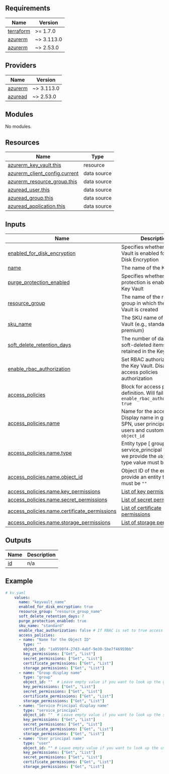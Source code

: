 ## Requirements

| Name | Version |
|------|---------|
| <a name="requirement_terraform"></a> [terraform](#requirement\_terraform) | >= 1.7.0 |
| <a name="requirement_azurerm"></a> [azurerm](#requirement\_azurerm) | ~> 3.113.0 |
| <a name="requirement_azurerm"></a> [azurerm](#requirement\_azurerm) | ~> 2.53.0 |

## Providers

| Name | Version |
|------|---------|
| <a name="provider_azurerm"></a> [azurerm](#provider\_azurerm) | ~> 3.113.0 |
| <a name="provider_azurerm"></a> [azuread](#provider\_azuread) | ~> 2.53.0 |

## Modules

No modules.

## Resources

| Name | Type |
|------|------|
| [azurerm_key_vault.this](https://registry.terraform.io/providers/hashicorp/azurerm/latest/docs/resources/key_vault) | resource |
| [azurerm_client_config.current](https://registry.terraform.io/providers/hashicorp/azurerm/latest/docs/data-sources/client_config) | data source |
| [azurerm_resource_group.this](https://registry.terraform.io/providers/hashicorp/azurerm/latest/docs/data-sources/resource_group) | data source |
| [azuread_user.this](https://registry.terraform.io/providers/hashicorp/azuread/2.53.0/docs/data-sources/user) | data source |
| [azuread_group.this](https://registry.terraform.io/providers/hashicorp/azuread/2.53.0/docs/data-sources/group) | data source |
| [azuread_application.this](https://registry.terraform.io/providers/hashicorp/azuread/2.53.0/docs/data-sources/application) | data source |

## Inputs

| Name | Description | Type | Default | Required |
|------|-------------|------|---------|:--------:|
| <a name="input_enabled_for_disk_encryption"></a> [enabled\_for\_disk\_encryption](#input\_enabled\_for\_disk\_encryption) | Specifies whether the Key Vault is enabled for Azure Disk Encryption | `bool` | n/a | yes |
| <a name="input_name"></a> [name](#input\_name) | The name of the Key Vault | `string` | n/a | yes |
| <a name="input_purge_protection_enabled"></a> [purge\_protection\_enabled](#input\_purge\_protection\_enabled) |  Specifies whether purge protection is enabled for the Key Vault | `bool` | n/a | yes |
| <a name="input_resource_group"></a> [resource\_group](#input\_resource\_group) | The name of the resource group in which the Key Vault is created | `string` | n/a | yes |
| <a name="input_sku_name"></a> [sku\_name](#input\_sku\_name) | The SKU name of the Key Vault (e.g., standard or premium) | `string` | n/a | yes |
| <a name="input_soft_delete_retention_days"></a> [soft\_delete\_retention\_days](#input\_soft\_delete\_retention\_days) | The number of days that soft-deleted items are retained in the Key Vault | `number` | n/a | yes |
| <a name="input_enable_rbac_authorization"></a> [enable_rbac_authorization](#input\_enable\_rbac\_authorization) | Set RBAC authorization for the Key Vault. Disable access policies authorization | `bool` | n/a | yes |
| <a name="input_accesss_policies"></a> [access_policies](#input\_access\_policies) | Block for access policies definition. Will fail if `enable_rbac_authorization: true` | `list(object)` | n/a | optional |
| <a name="input_accesss_policies.name"></a> [access_policies.name](#input\_access\_policies.name) | Name for the access policy. Display name in groups and SPN, user principal name in users and custom for `object_id` | `string` | n/a | optional |
| <a name="input_accesss_policies.name.type"></a> [access_policies.name.type](#input\_access\_policies.name.type) | Entity type \[ group \| service_principal \| user \]. If we provide the `object_id` type value must be `""` | `string` | n/a | optional |
| <a name="input_accesss_policies.name.object_id"></a> [access_policies.name.object_id](#input\_access\_policies.name.object_id) | Object ID of the entity. If we provide an entity type value must be `""` | `string` | n/a | optional |
| <a name="input_accesss_policies.name.key_permissions"></a> [access_policies.name.key_permissions](#input\_access\_policies.name.key_permissions) | [List of key permissions](https://registry.terraform.io/providers/hashicorp/azurerm/latest/docs/resources/key_vault#key_permissions) | `list(string)` | n/a | optional |
| <a name="input_accesss_policies.name.secret_permissions"></a> [access_policies.name.secret_permissions](#input\_access\_policies.name.secret_permissions) | [List of secret permissions](https://registry.terraform.io/providers/hashicorp/azurerm/latest/docs/resources/key_vault#secret_permissions) | `list(string)` | n/a | optional |
| <a name="input_accesss_policies.name.certificate_permissions"></a> [access_policies.name.certificate_permissions](#input\_access\_policies.name.certificate_permissions) | [List of certificate permissions](https://registry.terraform.io/providers/hashicorp/azurerm/latest/docs/resources/key_vault#certificate_permissions) | `list(string)` | n/a | optional |
| <a name="input_accesss_policies.name.storage_permissions"></a> [access_policies.name.storage_permissions](#input\_access\_policies.name.storage_permissions) | [List of storage permissions](https://registry.terraform.io/providers/hashicorp/azurerm/latest/docs/resources/key_vault#storage_permissions) | `list(string)` | n/a | optional |

## Outputs

| Name | Description |
|------|-------------|
| <a name="output_id"></a> [id](#output\_id) | n/a |

## Example

```yaml
# kv.yaml
    values:
      name: "keyvault_name"
      enabled_for_disk_encryption: true
      resource_group: "resource_group_name"
      soft_delete_retention_days: 7
      purge_protection_enabled: true
      sku_name: "standard"
      enable_rbac_authorization: false # If RBAC is set to true access policies will fail if there are any defined.
      access_policies:
      - name: "Name for the Object ID"
        type: ""
        object_id: "1a9590f4-27d3-4abf-9e30-5be7f46959bb"
        key_permissions: ["Get", "List"]
        secret_permissions: ["Get", "List"]
        certificate_permissions: ["Get", "List"]
        storage_permissions: ["Get", "List"]
      - name: "Group display name"
        type: "group"
        object_id: ""  # Leave empty value if you want to look up the group ID
        key_permissions: ["Get", "List"]
        secret_permissions: ["Get", "List"]
        certificate_permissions: ["Get", "List"]
        storage_permissions: ["Get", "List"]
      - name: "Service Principal display name"
        type: "service_principal"
        object_id: ""  # Leave empty value if you want to look up the service principal ID
        key_permissions: ["Get", "List"]
        secret_permissions: ["Get", "List"]
        certificate_permissions: ["Get", "List"]
        storage_permissions: ["Get", "List"]
      - name: "User principal name"
        type: "user"
        object_id: "" # Leave empty value if you want to look up the user ID
        key_permissions: ["Get", "List"]
        secret_permissions: ["Get", "List"]
        certificate_permissions: ["Get", "List"]
        storage_permissions: ["Get", "List"]

```
